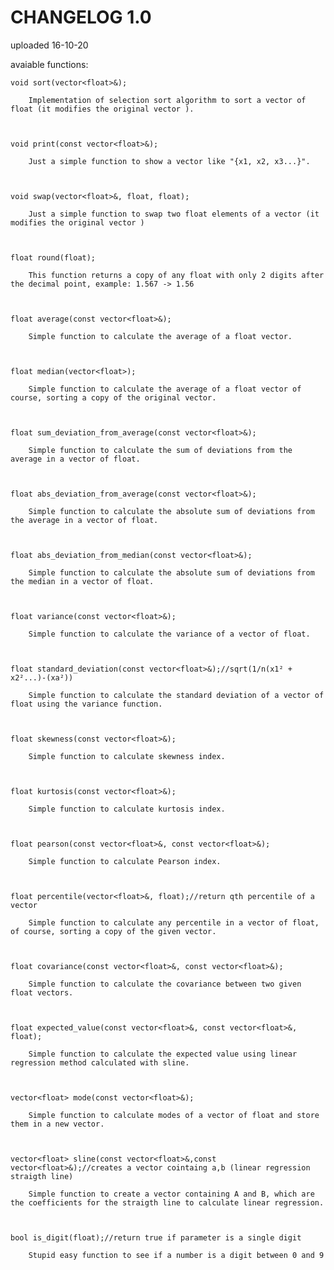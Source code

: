 # CHANGELOG 1.0

uploaded 16-10-20

avaiable functions:


    void sort(vector<float>&);
        
        Implementation of selection sort algorithm to sort a vector of float (it modifies the original vector ).



    void print(const vector<float>&);
        
        Just a simple function to show a vector like "{x1, x2, x3...}".
        
        

    void swap(vector<float>&, float, float);
    
        Just a simple function to swap two float elements of a vector (it modifies the original vector )



    float round(float);
    
        This function returns a copy of any float with only 2 digits after the decimal point, example: 1.567 -> 1.56



    float average(const vector<float>&);
    
        Simple function to calculate the average of a float vector.



    float median(vector<float>);
    
        Simple function to calculate the average of a float vector of course, sorting a copy of the original vector.



    float sum_deviation_from_average(const vector<float>&);
    
        Simple function to calculate the sum of deviations from the average in a vector of float.



    float abs_deviation_from_average(const vector<float>&);

        Simple function to calculate the absolute sum of deviations from the average in a vector of float.
        


    float abs_deviation_from_median(const vector<float>&);

        Simple function to calculate the absolute sum of deviations from the median in a vector of float.
        


    float variance(const vector<float>&);
        
        Simple function to calculate the variance of a vector of float.
        
        

    float standard_deviation(const vector<float>&);//sqrt(1/n(x1² + x2²...)-(xa²))

        Simple function to calculate the standard deviation of a vector of float using the variance function.
        


    float skewness(const vector<float>&);

        Simple function to calculate skewness index.
        


    float kurtosis(const vector<float>&);

        Simple function to calculate kurtosis index.
        


    float pearson(const vector<float>&, const vector<float>&);

        Simple function to calculate Pearson index.
        


    float percentile(vector<float>&, float);//return qth percentile of a vector

        Simple function to calculate any percentile in a vector of float, of course, sorting a copy of the given vector.
        


    float covariance(const vector<float>&, const vector<float>&);
        
        Simple function to calculate the covariance between two given float vectors.



    float expected_value(const vector<float>&, const vector<float>&, float);

        Simple function to calculate the expected value using linear regression method calculated with sline.
        


    vector<float> mode(const vector<float>&);

        Simple function to calculate modes of a vector of float and store them in a new vector.
        


    vector<float> sline(const vector<float>&,const vector<float>&);//creates a vector cointaing a,b (linear regression straigth line)
        
        Simple function to create a vector containing A and B, which are the coefficients for the straigth line to calculate linear regression.



    bool is_digit(float);//return true if parameter is a single digit
        
        Stupid easy function to see if a number is a digit between 0 and 9
